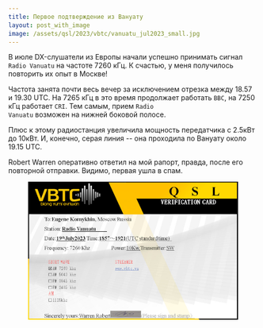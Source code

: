 ```yaml
---
title: Первое подтверждение из Вануату
layout: post_with_image
image: /assets/qsl/2023/vbtc/vanuatu_jul2023_small.jpg
---
```


В июле DX-слушатели из Европы начали успешно принимать
сигнал <code>Radio Vanuatu</code> на частоте 7260 кГц. К счастью, у меня
получилось повторить их опыт в Москве!

Частота занята
почти весь вечер за исключением отрезка между 18.57 и 19.30 UTC.
На 7265 кГц в это время продолжает работать <code>BBC</code>, на 7250 кГц
работает <code>CRI</code>. Тем самым, прием
<code>Radio Vanuatu</code> возможен на нижней боковой полосе.

Плюс к этому радиостанция увеличила мощность передатчика с 2.5кВт 
до 10кВт. И, конечно, серая линия -- она проходила по Вануату
около 19.15 UTC.

Robert Warren оперативно ответил на мой рапорт, правда, после
его повторной отправки. Видимо, первая ушла в спам.

<figure><a href="/2023/07/19/vanuatu.html"><img src="/assets/qsl/2023/vbtc/vanuatu_jul2023_small.jpg"/></a></figure>
